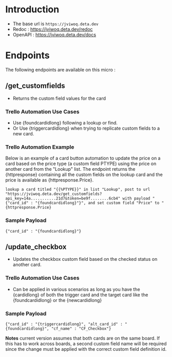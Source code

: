 # Introduction

- The base url is `https://jviwoq.deta.dev`
- Redoc : https://jviwoq.deta.dev/redoc
- OpenAPI : https://jviwoq.deta.dev/docs

# Endpoints

The following endpoints are available on this micro :

## /get_customfields

- Returns the custom field values for the card


### Trello Automation Use Cases

- Use {foundcardidlong} following a lookup or find.
- Or Use {triggercardidlong} when trying to replicate custom fields to a new card.

### Trello Automation Example

Below is an example of a card button automation to update the price on a card based on the price type (a custom field PTYPE) using the price on another card from the "Lookup" list. The endpoint returns the {httpresponse} containing all the custom fields on the lookup card and the price is available as {httpresponse.Price}.

`lookup a card titled "{{%PTYPE}}" in list "Lookup", post to url "https://jviwoq.deta.dev/get_customfields?api_key=14a...........21d7&token=be9f........6cb4" with payload "{"card_id" : "{foundcardidlong}"}", and set custom field "Price" to "{httpresponse.Price}`

### Sample Payload

`{"card_id" : "{foundcardidlong}"}`

## /update_checkbox

- Updates the checkbox custom field based on the checked status on another card.

### Trello Automation Use Cases

- Can be applied in various scenarios as long as you have the {cardidlong} of both the trigger card and the target card like the {foundcardidlong} or the {newcardidlong}

### Sample Payload

`{"card_id" : "{triggercardidlong}", "alt_card_id" : "{foundcardidlong}", "cf_name" : "CF_Checkbox"}`

**Notes** current version assumes that both cards are on the same board. If this has to work across boards, a second custom field name will be required since the change must be applied with the correct custom field definition id.
